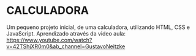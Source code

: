 # CALCULADORA
Um pequeno projeto inicial, de uma calculadora, utilizando HTML, CSS e JavaScript.
Aprendizado através da video aula: https://www.youtube.com/watch?v=42TShjXR0m0&ab_channel=GustavoNeitzke
